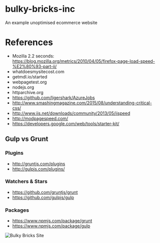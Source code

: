 # bulky-bricks-inc
An example unoptimised ecommerce website

# References 

* Mozilla 2.2 seconds: https://blog.mozilla.org/metrics/2010/04/05/firefox-page-load-speed-%E2%80%93-part-ii/
* whatdoesmysitecost.com
* getmdl.io/started
* webpagetest.org
* nodejs.org
* httparchive.org
* https://github.com/ligershark/AzureJobs
* http://www.smashingmagazine.com/2015/08/understanding-critical-css/
* http://www.iis.net/downloads/community/2013/05/iispeed
* http://modpagespeed.com/
* https://developers.google.com/web/tools/starter-kit/

## Gulp vs Grunt
### Plugins
* http://gruntjs.com/plugins
* http://gulpjs.com/plugins/

### Watchers & Stars
* https://github.com/gruntjs/grunt
* https://github.com/gulpjs/gulp

### Packages
* https://www.npmjs.com/package/grunt
* https://www.npmjs.com/package/gulp

![Bulky Bricks Site](https://raw.githubusercontent.com/rposbo/bulky-bricks-inc/master/bulky-bricks-site.jpg "Bulky Bricks") 


